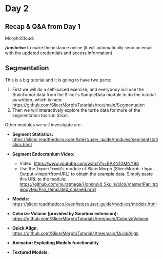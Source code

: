 # Day 2

## Recap & Q&A from Day 1
MorphoCloud:

**/unshelve** to make the instance online (it will automatically send an email with the updated credentials and access information)


## Segmentation ##
This is a big tutorial and it is going to have two parts:
1. First we will do a self-paced exercise, and everybody will use the BrainTumor data from the Slicer's SampleData module to do the tutorial as written, which is here: https://github.com/SlicerMorph/Tutorials/tree/main/Segmentation
2. Then we will interactively explore the turtle data for more of the segmentation tools in Slicer.

Other modules we will investigate are:

* **Segment Statistics:** https://slicer.readthedocs.io/en/latest/user_guide/modules/segmentstatistics.html
* **Segment Endocranium Video:** 
    * Video: https://www.youtube.com/watch?v=EAKN1GMNY98
    * Use the `ImportFromURL` module of SlicerMorph (SlicerMorph->Input Output->ImportfromURL) to obtain the example data. Simply paste this URL to the module: https://github.com/muratmaga/Hominoid_Skulls/blob/master/Pan_troglodytes/Pan_template0_cleaned.nrrd
   
* **Models:** https://slicer.readthedocs.io/en/latest/user_guide/modules/models.html
* **Colorize Volume (provided by Sandbox extension):** https://github.com/SlicerMorph/Tutorials/tree/main/ColorizeVolume
* **Quick Align:** https://github.com/SlicerMorph/Tutorials/tree/main/QuickAlign
* **Animator: Exploding Models functionality** 
* **Textured Models:**
